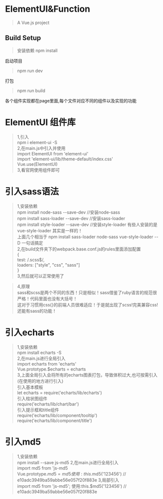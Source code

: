 # ElementUI&Function

> A Vue.js project

## Build Setup

> 安装依赖
> npm install

启动项目
>npm run dev

打包
>npm run build

各个组件实现都在page里面,每个文件对应不同的组件以及实现的功能

# ElementUI 组件库
>1,引入  
npm i element-ui -S  
>2,在main.js中引入并使用  
import ElementUI from 'element-ui'  
import 'element-ui/lib/theme-default/index.css'  
Vue.use(ElementUI)  
>3,看官网使用组件即可  

# 引入sass语法
>1,安装依赖  
npm install node-sass --save-dev //安装node-sass   
npm install sass-loader --save-dev //安装sass-loader   
npm install style-loader --save-dev //安装style-loader 有些人安装的是 vue-style-loader 其实是一样的！  
上面几个相当于 npm install sass-loader node-sass vue-style-loader --D  一句话搞定  
>2,在build文件夹下的webpack.base.conf.js的rules里面添加配置  
{  
    test: /\.scss$/,  
    loaders: ["style", "css", "sass"]  
}  
>3,然后就可以正常使用了  
<style lang="scss"></style>  
>4,原理  
sass和scss是两个不同的东西！只是相似！sass借鉴了ruby语言的规范很严格！代码里面也没有大括号！  
这对于习惯用css{}的前端人员很难适应！于是就出现了scss!完美兼容css!还能有sass的功能！  

# 引入echarts
>1,安装依赖  
npm install echarts -S  
>2,在main.js进行全局引入  
import echarts from 'echarts'  
Vue.prototype.$echarts = echarts  
>3,上面全局引入会将所有的echarts图表打包，导致体积过大,也可按需引入(在使用的地方进行引入)  
引入基本模板  
let echarts = require('echarts/lib/echarts')  
引入柱状图组件  
require('echarts/lib/chart/bar')  
引入提示框和title组件  
require('echarts/lib/component/tooltip')  
require('echarts/lib/component/title')  

# 引入md5
>1,安装依赖  
npm install --save js-md5
>2,在main.js进行全局引入  
import md5 from 'js-md5  
Vue.prototype.$md5 = md5  
使用:this.$md5('123456') // e10adc3949ba59abbe56e057f20f883e
>3,局部引入  
import md5 from 'js-md5';
使用:this.$md5('123456') // e10adc3949ba59abbe56e057f20f883e


